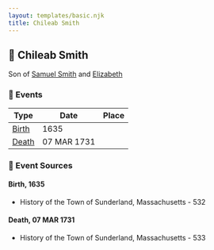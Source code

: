 ```yaml
---
layout: templates/basic.njk
title: Chileab Smith
---
```

## 🔵 Chileab Smith

Son of [Samuel Smith](/people/8/86804391) and [Elizabeth ](/people/7/71389724)

### 📆 Events

Type | Date | Place
------ | ------ | ------
[Birth](#event-ba0fabc5-7c0a-4f3e-9278-67ca8b1f3487) | 1635 |
[Death](#event-b6ea887f-0298-42d5-8805-404187121df7) | 07 MAR 1731 |

### 📰 Event Sources

#### <a id="event-ba0fabc5-7c0a-4f3e-9278-67ca8b1f3487"></a> Birth, 1635
* History of the Town of Sunderland, Massachusetts  - 532

#### <a id="event-b6ea887f-0298-42d5-8805-404187121df7"></a> Death, 07 MAR 1731
* History of the Town of Sunderland, Massachusetts  - 533